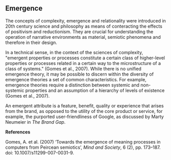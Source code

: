 ## Emergence

The concepts of complexity, emergence and relationality were introduced in 20th century science and philosophy as means of conteracting the effects of positivism and reductionism. They are crucial for understanding the operation of narrative environments as material, semiotic phenomena and therefore in their design.

In a technical sense, in the context of the sciences of complexity, "emergent properties or processes constitute a certain class of higher-level properties or processes related in a certain way to the microstructure of a class of systems." (Gomes et al., 2007). While there is no unified emergence theory, it may be possible to discern within the diversity of emergence theories a set of common characteristics. For example, emergence theories require a distinction between systemic and non-systemic properties and an assumption of a hierarchy of levels of existence (Gomes et al., 2007).


An emergent attribute is a feature, benefit, quality or experience that arises from the brand, as opposed to the utility of the core product or service, for example, the purported user-friendliness of Google, as discussed by Marty Neumeier in _The Brand Gap_.

**References**

Gomes, A. et al. (2007) ‘Towards the emergence of meaning processes in computers from Peircean semiotics’, _Mind and Society_, 6 (2), pp. 173–187. doi: 10.1007/s11299-007-0031-9.
